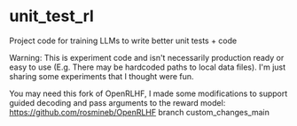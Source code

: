 # unit_test_rl
Project code for training LLMs to write better unit tests + code

Warning: This is experiment code and isn't necessarily production ready or easy to use (E.g. There may be hardcoded paths to local data files). I'm just sharing some experiments that I thought were fun.

You may need this fork of OpenRLHF, I made some modifications to support guided decoding and pass arguments to the reward model: https://github.com/rosmineb/OpenRLHF branch custom_changes_main
